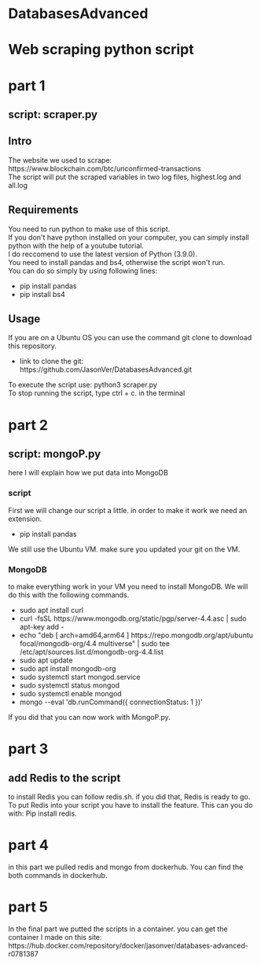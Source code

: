 # DatabasesAdvanced

<h1> Web scraping python script </h1>
<h1> part 1</h1>
<h2>script: scraper.py</h2>
<h2> Intro </h2>
The website we used to scrape: https://www.blockchain.com/btc/unconfirmed-transactions <br>
The script will put the scraped variables in two log files, highest.log and all.log <br>

<h2> Requirements </h2>
You need to run python to make use of this script. <br>
If you don't have python installed on your computer, you can simply install python with the help of a youtube tutorial. <br>
I do reccomend to use the latest version of Python (3.9.0). <br>
You need to install pandas and bs4, otherwise the script won't run. <br>
You can do so simply by using following lines: <br>
<ul>
  <li> pip install pandas </li>
  <li> pip install bs4 </li>
</ul>

<h2> Usage </h2>
If you are on a Ubuntu OS you can use the command git clone to download this repository. <br>
<ul>
  <li> link to clone the git: https://github.com/JasonVer/DatabasesAdvanced.git </li>
</ul>
To execute the script use: python3 scraper.py <br>
To stop running the script, type ctrl + c. in the terminal <br>

<h1>part 2</h1>
<h2> script: mongoP.py </h2>
here I will explain how we put data into MongoDB
<h3>script</h3>
First we will change our script a little. in order to make it work we need an extension.
<ul>
  <li> pip install pandas </li>
 </ul>
 
 We still use the Ubuntu VM.
 make sure you updated your git on the VM.
 <h3>MongoDB</h3>
 to make everything work in your VM you need to install MongoDB. We will do this with the following commands.
 <ul>
 <li>sudo apt install curl</li>
<li>curl -fsSL https://www.mongodb.org/static/pgp/server-4.4.asc | sudo apt-key add -</li>
<li>echo "deb [ arch=amd64,arm64 ] https://repo.mongodb.org/apt/ubuntu focal/mongodb-org/4.4 multiverse" | sudo tee /etc/apt/sources.list.d/mongodb-org-4.4.list</li>
<li>sudo apt update</li>
<li>sudo apt install mongodb-org</li>
<li>sudo systemctl start mongod.service</li>
<li>sudo systemctl status mongod</li>
<li>sudo systemctl enable mongod</li>
<li>mongo --eval 'db.runCommand({ connectionStatus: 1 })'</li>
</ul>

If you did that you can now work with MongoP.py.

<h1> part 3</h1>
<h2> add Redis to the script</h2>
to install Redis you can follow redis.sh. if you did that, Redis is ready to go.
To put Redis into your script you have to install the feature.
This can you do with: Pip install redis.

<h1> part 4</h1>
in this part we pulled redis and mongo from dockerhub. You can find the both commands in dockerhub.

<h1> part 5</h1>
In the final part we putted the scripts in a container. you can get the container I made on this site: https://hub.docker.com/repository/docker/jasonver/databases-advanced-r0781387

